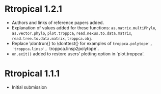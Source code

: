 # Rtropical 1.2.1
- Authors and links of reference papers added.
- Explanation of values added for these functions: `as.matrix.multiPhylo`,  `as.vector.phylo`, `plot.troppca`, `read.nexus.to.data.matrix`, `read.tree.to.data.matrix`,  `troppca.obj`.
- Replace \\dontrun{} to \\donttest{} for examples of `troppca.polytope', 'troppca.linsp', `troppca.linsp2polytope`.
- `on.exit()` added to restore users' plotting option in 'plot.troppca'.

# Rtropical 1.1.1
- Initial submission